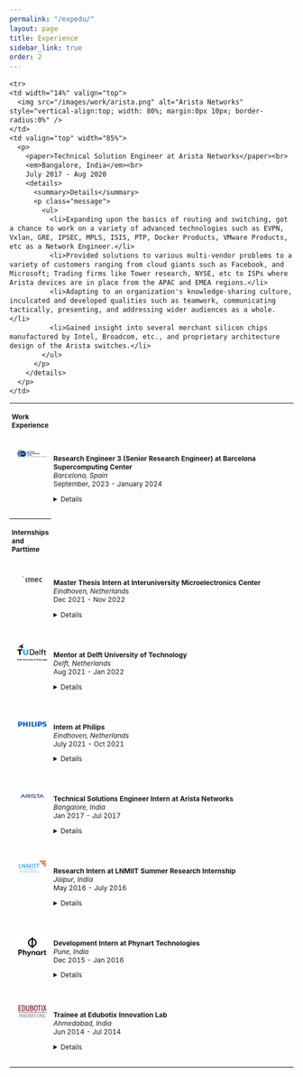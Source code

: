 ```yaml
---
permalink: "/expedu/"
layout: page
title: Experience
sidebar_link: true
order: 2
---
```


<style>
  table {
    margin-bottom: 1rem;
    width: 100%;
    font-size: 85%;
    border: 0px solid $border-color;
    border-collapse: collapse;
  }

  td,
  th {
    padding: 1rem .25rem;
    border: 0px solid $border-color;
  }

  th {
    text-align: left;
  }

  tbody tr:nth-child(odd) td,
  tbody tr:nth-child(odd) th {
    background-color: transparent;
  }

  paper {
    color: #;
    font-weight: bold;
  }
</style>

<table width="100%" align="center" border="0" cellspacing="0" cellpadding="20">
  <tr>
    <th>Work Experience</th>
  </tr>
  <tr>
    <td width="14%" valign="top">
      <img src="/images/work/bsc.png" alt="Barcelona Supercomputing Center" style="vertical-align:top; width: 80%; margin:0px 10px; border-radius:0%" />
    </td>
    <td valign="top" width="85%">
      <p>
        <paper>Research Engineer 3 (Senior Research Engineer) at Barcelona Supercomputing Center</paper><br>
        <em>Barcelona, Spain</em><br>
        September, 2023 - January 2024
        <details>
          <summary>Details</summary>
          <p class="message">
            <ul>
              <li>Worked on designing a software hardware (PS-PL) framework with Zynq ultra-scale MPSoC and accelerated algorithms for a microsatellite.</li>
              <li>Reviewed papers for the DATE conference 2024 on computer architecture and EDA tools. Gave appropriate feedback to improve on these papers.</li>
              <li>Worked on pipelining kernels of the algorithm with no data dependency with Dynamic function exchange and Partial dynamic reconfiguration features offered by the Zynq Ultrascale+.</li>
              <li>Resolved bugs on the kernel, rootfs, drivers, device tree, deployed and tested openmp, fpga manager and utils on petalinux builds.</li>
              <li>Setup the MPSoC available across VPN by setting it up on the existing networking infrastructure at BSC enabling remote deployment, orchestration, build over tftp and debugging (over ethernet and Serial connections).</li>
              <li>Xilinx UltraScale MPSOC, Vitis & Vivado Development, PetaLinux, SDSoC & SDAccel Xilinx development, device tree configuration, Arm Cortex A53, Arm cortex R5, Kernel & rootfs build.</li>
            </ul>
          </p>
        </details>
      </p>
    </td>
  </tr>


    <tr>
    <td width="14%" valign="top">
      <img src="/images/work/arista.png" alt="Arista Networks" style="vertical-align:top; width: 80%; margin:0px 10px; border-radius:0%" />
    </td>
    <td valign="top" width="85%">
      <p>
        <paper>Technical Solution Engineer at Arista Networks</paper><br>
        <em>Bangalore, India</em><br>
        July 2017 - Aug 2020
        <details>
          <summary>Details</summary>
          <p class="message">
            <ul>
              <li>Expanding upon the basics of routing and switching, got a chance to work on a variety of advanced technologies such as EVPN, Vxlan, GRE, IPSEC, MPLS, ISIS, PTP, Docker Products, VMware Products, etc as a Network Engineer.</li>
              <li>Provided solutions to various multi-vendor problems to a variety of customers ranging from cloud giants such as Facebook, and Microsoft; Trading firms like Tower research, NYSE, etc to ISPs where Arista devices are in place from the APAC and EMEA regions.</li>
              <li>Adapting to an organization's knowledge-sharing culture, inculcated and developed qualities such as teamwork, communicating tactically, presenting, and addressing wider audiences as a whole.</li>
              <li>Gained insight into several merchant silicon chips manufactured by Intel, Broadcom, etc., and proprietary architecture design of the Arista switches.</li>
            </ul>
          </p>
        </details>
      </p>
    </td>
  </tr>

  <tr>
    <th>Internships and Parttime</th>
  </tr>
<tr>
  <td width="14%" valign="top">
    <img src="/images/work/imec.png" alt="Interuniversity Microelectronics Center" style="vertical-align:top; width: 80%; margin:0px 10px; border-radius:0%" />
  </td>
  <td valign="top" width="85%">
    <p>
      <paper>Master Thesis Intern at Interuniversity Microelectronics Center</paper><br>
      <em>Eindhoven, Netherlands</em><br>
      Dec 2021 - Nov 2022
      <details>
        <summary>Details</summary>
        <p class="message">
          <ul>
            <li>Worked on designing a tool for efficient mapping of spiking neural networks on a neuromorphic chip (SENeCA).</li>
            <li>Compared optimization algorithms for single and multi-objective optimization, improving tool efficiency significantly.</li>
            <li>Published papers at HiPEAC and IEEE WCCI conferences.</li>
            <li>Gained expertise in hardware modeling, event-based simulator design, and spiking neural networks.</li>
            <li>Collaborated with IMEC on European projects TEMPO and ANDANTE.</li>
          </ul>
        </p>
      </details>
    </p>
  </td>
</tr>

<tr>
  <td width="14%" valign="top">
    <img src="/images/work/tudelft.png" alt="Delft University of Technology" style="vertical-align:top; width: 80%; margin:0px 10px; border-radius:0%" />
  </td>
  <td valign="top" width="85%">
    <p>
      <paper>Mentor at Delft University of Technology</paper><br>
      <em>Delft, Netherlands</em><br>
      Aug 2021 - Jan 2022
      <details>
        <summary>Details</summary>
        <p class="message">
          <ul>
            <li>Mentored computer engineering and embedded systems students.</li>
            <li>Organized events to facilitate student interaction and learning.</li>
          </ul>
        </p>
      </details>
    </p>
  </td>
</tr>

<tr>
  <td width="14%" valign="top">
    <img src="/images/work/philips.png" alt="Philips" style="vertical-align:top; width: 80%; margin:0px 10px; border-radius:0%" />
  </td>
  <td valign="top" width="85%">
    <p>
      <paper>Intern at Philips</paper><br>
      <em>Eindhoven, Netherlands</em><br>
      July 2021 - Oct 2021
      <details>
        <summary>Details</summary>
        <p class="message">
          <ul>
            <li>Worked on hardware modeling using machine learning for X-RAY systems.</li>
            <li>Supported by the Vivaldy EU project.</li>
          </ul>
        </p>
      </details>
    </p>
  </td>
</tr>

<tr>
  <td width="14%" valign="top">
    <img src="/images/work/arista.png" alt="Arista Networks" style="vertical-align:top; width: 80%; margin:0px 10px; border-radius:0%" />
  </td>
  <td valign="top" width="85%">
    <p>
      <paper>Technical Solutions Engineer Intern at Arista Networks</paper><br>
      <em>Bangalore, India</em><br>
      Jan 2017 - Jul 2017
      <details>
        <summary>Details</summary>
        <p class="message">
          <ul>
            <li>Learned networking protocols and technologies.</li>
            <li>Worked on a project for dynamic detection of DDoS attacks.</li>
          </ul>
        </p>
      </details>
    </p>
  </td>
</tr>

<tr>
  <td width="14%" valign="top">
    <img src="/images/work/lnmiit.png" alt="LNMIIT Summer Research Internship" style="vertical-align:top; width: 80%; margin:0px 10px; border-radius:0%" />
  </td>
  <td valign="top" width="85%">
    <p>
      <paper>Research Intern at LNMIIT Summer Research Internship</paper><br>
      <em>Jaipur, India</em><br>
      May 2016 - July 2016
      <details>
        <summary>Details</summary>
        <p class="message">
          <ul>
            <li>Worked on game theory and wireless communication models.</li>
            <li>Analyzed signal-to-noise ratio using MATLAB.</li>
          </ul>
        </p>
      </details>
    </p>
  </td>
</tr>

<tr>
  <td width="14%" valign="top">
    <img src="/images/work/phynart.png" alt="Phynart Technologies" style="vertical-align:top; width: 80%; margin:0px 10px; border-radius:0%" />
  </td>
  <td valign="top" width="85%">
    <p>
      <paper>Development Intern at Phynart Technologies</paper><br>
      <em>Pune, India</em><br>
      Dec 2015 - Jan 2016
      <details>
        <summary>Details</summary>
        <p>
          <ul>
            <li>Developed automation module for home network setup.</li>
            <li>Worked with Realtek and Mediatek wireless adapters.</li>
          </ul>
        </p>
      </details>
    </p>
  </td>
</tr>

<tr>
  <td width="14%" valign="top">
    <img src="/images/work/edubotix.png" alt="Edubotix Innovation Lab" style="vertical-align:top; width: 80%; margin:0px 10px; border-radius:0%" />
  </td>
  <td valign="top" width="85%">
    <p>
      <paper>Trainee at Edubotix Innovation Lab</paper><br>
      <em>Ahmedabad, India</em><br>
      Jun 2014 - Jul 2014
      <details>
        <summary>Details</summary>
        <p class="message">
            (-) Worked with ATMEL microcontroller and AVR embedded C.
            (-) Contributed to projects involving sensory modules and robotics.
          </ul>
        </p>
      </details>
    </p>
  </td>
</tr>
  

  </table>